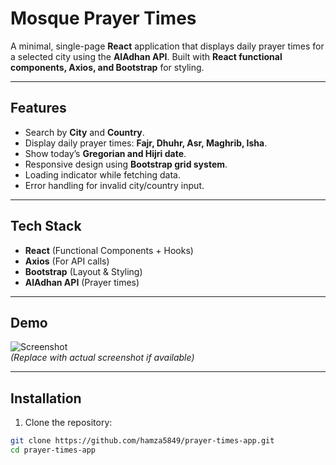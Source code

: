 # Mosque Prayer Times

A minimal, single-page **React** application that displays daily prayer times for a selected city using the **AlAdhan API**. Built with **React functional components, Axios, and Bootstrap** for styling.

---

## **Features**

- Search by **City** and **Country**.
- Display daily prayer times: **Fajr, Dhuhr, Asr, Maghrib, Isha**.
- Show today’s **Gregorian and Hijri date**.
- Responsive design using **Bootstrap grid system**.
- Loading indicator while fetching data.
- Error handling for invalid city/country input.

---

## **Tech Stack**

- **React** (Functional Components + Hooks)  
- **Axios** (For API calls)  
- **Bootstrap** (Layout & Styling)  
- **AlAdhan API** (Prayer times)

---

## **Demo**

![Screenshot](./screenshot.png)  
*(Replace with actual screenshot if available)*

---

## **Installation**

1. Clone the repository:

```bash
git clone https://github.com/hamza5849/prayer-times-app.git
cd prayer-times-app
